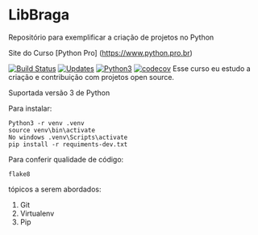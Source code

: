 # LibBraga
Repositório para exemplificar a criação de projetos no Python

Site do Curso [Python Pro] (https://www.python.pro.br)

[![Build Status](https://travis-ci.org/htjoao/LibBraga.svg?branch=main)](https://travis-ci.org/htjoao/LibBraga)
[![Updates](https://pyup.io/repos/github/htjoao/LibBraga/shield.svg)](https://pyup.io/repos/github/htjoao/LibBraga/)
[![Python3](https://pyup.io/repos/github/htjoao/LibBraga/python-3-shield.svg)](https://pyup.io/repos/github/htjoao/LibBraga/)
[![codecov](https://codecov.io/gh/htjoao/LibBraga/branch/main/graph/badge.svg?token=QPPJRS4R0M)](https://codecov.io/gh/htjoao/LibBraga)
Esse curso eu estudo a criação e contribuição com projetos open source.

Suportada versão 3 de Python

Para instalar:

```console
Python3 -r venv .venv
source venv\bin\activate
No windows .venv\Scripts\activate
pip install -r requiments-dev.txt
```

Para conferir qualidade de código:

```console
flake8
```

tópicos a serem abordados:
1. Git
2. Virtualenv
3. Pip
